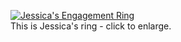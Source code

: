 <p><a href="http://students.washington.edu/bribera/images/engaged/ring.jpg"><img src="http://students.washington.edu/bribera/images/engaged/ring_th.jpg" alt="Jessica's Engagement Ring" style="border: 0;" /></a><br />
This is Jessica's ring - click to enlarge.</p>